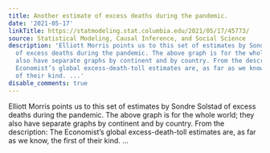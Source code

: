 ```yaml
---
title: Another estimate of excess deaths during the pandemic.
date: '2021-05-17'
linkTitle: https://statmodeling.stat.columbia.edu/2021/05/17/45773/
source: Statistical Modeling, Causal Inference, and Social Science
description: 'Elliott Morris points us to this set of estimates by Sondre Solstad
  of excess deaths during the pandemic. The above graph is for the whole world; they
  also have separate graphs by continent and by country. From the description: The
  Economist’s global excess-death-toll estimates are, as far as we know, the first
  of their kind. ...'
disable_comments: true
---
```

Elliott Morris points us to this set of estimates by Sondre Solstad of excess deaths during the pandemic. The above graph is for the whole world; they also have separate graphs by continent and by country. From the description: The Economist’s global excess-death-toll estimates are, as far as we know, the first of their kind. ...